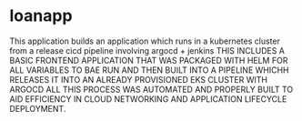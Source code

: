 # loanapp
This application builds an application which runs in a kubernetes cluster from a release cicd pipeline involving argocd + jenkins
THIS INCLUDES A BASIC FRONTEND APPLICATION THAT WAS PACKAGED WITH HELM FOR ALL VARIABLES TO BAE RUN AND THEN BUILT INTO A PIPELINE WHICHH RELEASES IT 
INTO AN ALREADY PROVISIONED EKS CLUSTER WITH ARGOCD 
ALL THIS PROCESS WAS AUTOMATED AND PROPERLY BUILT TO AID EFFICIENCY IN CLOUD NETWORKING AND APPLICATION LIFECYCLE DEPLOYMENT.
